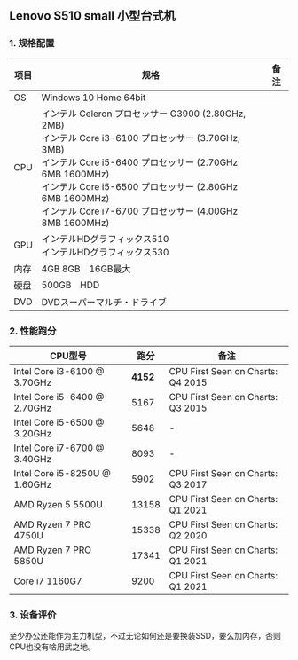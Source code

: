 ## Lenovo S510 small 小型台式机

### 1. 规格配置

| 项目 | 规格                                                         | 备注 |
| ---- | ------------------------------------------------------------ | ---- |
| OS   | Windows 10 Home 64bit                                        |      |
| CPU  | インテル Celeron プロセッサー G3900 (2.80GHz, 2MB)<br />インテル Core i3-6100 プロセッサー (3.70GHz, 3MB)<br />インテル Core i5-6400 プロセッサー (2.70GHz 6MB 1600MHz)<br />インテル Core i5-6500 プロセッサー (2.80GHz 6MB 1600MHz)<br />インテル Core i7-6700 プロセッサー (4.00GHz 8MB 1600MHz) |      |
| GPU  | インテルHDグラフィックス510<br />インテルHDグラフィックス530 |      |
| 内存 | 4GB 8GB　16GB最大                                            |      |
| 硬盘 | 500GB　HDD                                                   |      |
| DVD  | DVDスーパーマルチ・ドライブ                                  |      |

### 2. 性能跑分

| CPU型号                       | 跑分     | 备注                              |
| ----------------------------- | -------- | --------------------------------- |
| Intel Core i3-6100 @ 3.70GHz  | **4152** | CPU First Seen on Charts: Q4 2015 |
| Intel Core i5-6400 @ 2.70GHz  | 5167     | CPU First Seen on Charts: Q3 2015 |
| Intel Core i5-6500 @ 3.20GHz  | 5648     | -                                 |
| Intel Core i7-6700 @ 3.40GHz  | 8093     | -                                 |
| Intel Core i5-8250U @ 1.60GHz | 5902     | CPU First Seen on Charts: Q3 2017 |
| AMD Ryzen 5 5500U             | 13158    | CPU First Seen on Charts: Q1 2021 |
| AMD Ryzen 7 PRO 4750U         | 15338    | CPU First Seen on Charts: Q2 2020 |
| AMD Ryzen 7 PRO 5850U         | 17341    | CPU First Seen on Charts: Q1 2021 |
| Core i7 1160G7                | 9200     | CPU First Seen on Charts: Q1 2021 |

### 3. 设备评价

至少办公还能作为主力机型，不过无论如何还是要换装SSD，要么加内存，否则CPU也没有啥用武之地。